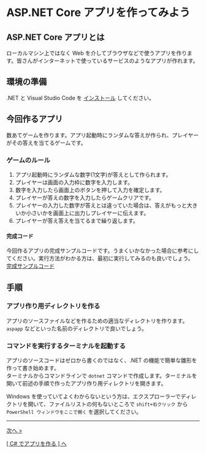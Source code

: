 # ASP.NET Core アプリを作ってみよう

## ASP.NET Core アプリとは
ローカルマシン上ではなく Web を介してブラウザなどで使うアプリを作ります。皆さんがインターネットで使っているサービスのようなアプリが作れます。

## 環境の準備

.NET と Visual Studio Code を [インストール](../../textbook/install-sdk.md) してください。

## 今回作るアプリ

数あてゲームを作ります。アプリ起動時にランダムな答えが作られ、プレイヤーがその答えを当てるゲームです。  

### ゲームのルール

1. アプリ起動時にランダムな数字(1文字)が答えとして作られます。
1. プレイヤーは画面の入力枠に数字を入力します。
1. 数字を入力したら画面上のボタンを押して入力を確定します。
1. プレイヤーが答えの数字を入力したらゲームクリアです。
1. プレイヤーの入力した数字が答えとは違っていた場合は、答えがもっと大きいか小さいかを画面上に出力しプレイヤーに伝えます。
1. プレイヤーが答え答えを当てるまで繰り返します。

#### 完成コード

今回作るアプリの完成サンプルコードです。うまくいかなかった場合に参考にしてください。実行方法がわかる方は、最初に実行してみるのも良いでしょう。  
[完成サンプルコード](./src)

## 手順

### アプリ作り用ディレクトリを作る

アプリのソースファイルなどを作るための適当なディレクトリを作ります。  
```aspapp``` などといった名前のディレクトリで良いでしょう。

### コマンドを実行するターミナルを起動する

アプリのソースコードはゼロから書くのではなく、.NET の機能で簡単な雛形を作って書き始めます。  
ターミナルからコマンドラインで ```dotnet``` コマンドで作成します。ターミナルを開いて前述の手順で作ったアプリ作り用ディレクトリを開きます。  

Windows を使っていてよくわからないという方は、エクスプローラーでディレクトリを開いて、ファイルリストの何もないところで ```shift+右クリック``` から ```PowerShell ウィンドウをここで開く``` を選択してください。  

<hr />

[次へ >](./textbook01.md)  

[[ C# でアプリを作る ] へ](../../textbook/practice.md)
